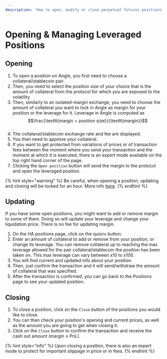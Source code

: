 ```yaml
---
description: 'How to open, modify or close perpetual futures positions on Angle app'
---
```


# Opening & Managing Leveraged Positions

## Opening

1. To open a position on Angle, you first need to choose a collateral/stablecoin pair.
2. Then, you need to select the position size of your choice that is the amount of collateral from the protocol for which you are exposed to the volatility
3. Then, similarly to an isolated-margin exchange, you need to choose the amount of collateral you want to lock in Angle as margin for your position or the leverage for it. Leverage in Angle is computed as $$\frac{\texttt{margin + position size}}{\texttt{margin}}$$.
4. The collateral/stablecoin exchange rate and fee are displayed.
5. You then need to approve your collateral.
6. If you want to get protected from variations of prices or of transaction fees between the moment where you send your transaction and the moment at which it is executed, there is an expert mode available on the top right hand corner of the page.
7. Clicking the `Open position` button will send the margin to the protocol and open the leveraged position.

{% hint style="warning" %}
Be careful, when opening a position, updating and closing will be locked for an hour. More info [here](app-faq.md).
{% endhint %}

## Updating

If you have some open positions, you might want to add or remove margin to some of them. Doing so will update your leverage and change your liquidation price. There is no fee for updating margin.

1. On the HA positions page, click on the `Update` button.
2. Enter an amount of collateral to add or remove from your position, or change its leverage. You can remove collateral up to reaching the max leverage allowed for the pair collateral/stablecoin the position has been taken on. This max leverage can vary between x10 to x100.
3. You will find current and updated info about your position.
4. Then, just confirm the transaction and it will send/withdraw the amount of collateral that was specified.
5. After the transaction is confirmed, you can go back to the Positions page to see your updated position.

## Closing

1. To close a position, click on the `Close` button of the positions you would like to close.
2. You can then check your position's opening and current prices, as well as the amount you are going to get when closing it.
3. Click on the `Close` button to confirm the transaction and receive the cash out amount \(margin ± PnL\).

{% hint style="info" %}
Upon closing a position, there is also an expert mode to protect for important slippage in price or in fees.
{% endhint %}

